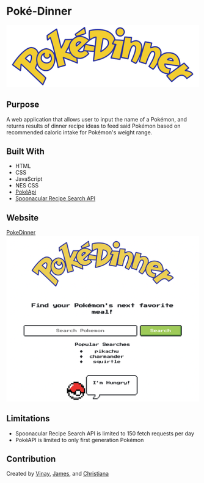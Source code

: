 # Poké-Dinner
![Poke-Dinner Logo](assets/images/pokedinner-logo.PNG)

## Purpose
A web application that allows user to input the name of a Pokémon, and returns results of dinner recipe ideas to feed said Pokémon based on recommended caloric intake for Pokémon's weight range.
## Built With
- HTML
- CSS
- JavaScript
- NES CSS
- [PokéApi](https://pokeapi.co/)
- [Spoonacular Recipe Search API](https://spoonacular.com/food-api)
## Website
[PokeDinner](https://nicavulcan.github.io/PokeDinner/)
![Img coming soon](assets/images/pokedinner.png) 
## Limitations
- Spoonacular Recipe Search API is limited to 150 fetch requests per day
- PokéAPI is limited to only first generation Pokémon
## Contribution
Created by [Vinay](https://github.com/vinssm), [James](https://github.com/jtdprogramming), and [Christiana](https://github.com/NicaVulcan)
